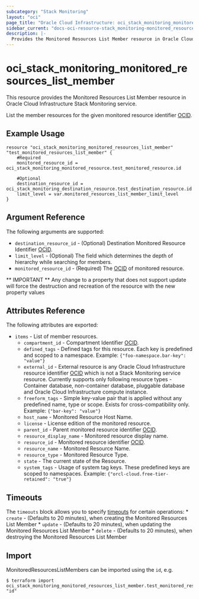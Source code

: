 ```yaml
---
subcategory: "Stack Monitoring"
layout: "oci"
page_title: "Oracle Cloud Infrastructure: oci_stack_monitoring_monitored_resources_list_member"
sidebar_current: "docs-oci-resource-stack_monitoring-monitored_resources_list_member"
description: |-
  Provides the Monitored Resources List Member resource in Oracle Cloud Infrastructure Stack Monitoring service
---
```


# oci_stack_monitoring_monitored_resources_list_member
This resource provides the Monitored Resources List Member resource in Oracle Cloud Infrastructure Stack Monitoring service.

List the member resources for the given monitored resource identifier [OCID](https://docs.cloud.oracle.com/iaas/Content/General/Concepts/identifiers.htm).


## Example Usage

```hcl
resource "oci_stack_monitoring_monitored_resources_list_member" "test_monitored_resources_list_member" {
	#Required
	monitored_resource_id = oci_stack_monitoring_monitored_resource.test_monitored_resource.id

	#Optional
	destination_resource_id = oci_stack_monitoring_destination_resource.test_destination_resource.id
	limit_level = var.monitored_resources_list_member_limit_level
}
```

## Argument Reference

The following arguments are supported:

* `destination_resource_id` - (Optional) Destination Monitored Resource Identifier [OCID](https://docs.cloud.oracle.com/iaas/Content/General/Concepts/identifiers.htm). 
* `limit_level` - (Optional) The field which determines the depth of hierarchy while searching for members. 
* `monitored_resource_id` - (Required) The [OCID](https://docs.cloud.oracle.com/iaas/Content/General/Concepts/identifiers.htm) of monitored resource.


** IMPORTANT **
Any change to a property that does not support update will force the destruction and recreation of the resource with the new property values

## Attributes Reference

The following attributes are exported:

* `items` - List of member resources. 
	* `compartment_id` - Compartment Identifier [OCID](https://docs.cloud.oracle.com/iaas/Content/General/Concepts/identifiers.htm).
	* `defined_tags` - Defined tags for this resource. Each key is predefined and scoped to a namespace. Example: `{"foo-namespace.bar-key": "value"}` 
	* `external_id` - External resource is any Oracle Cloud Infrastructure resource identifier [OCID](https://docs.cloud.oracle.com/iaas/Content/General/Concepts/identifiers.htm) which is not a Stack Monitoring service resource. Currently supports only following resource types - Container database, non-container database,  pluggable database and Oracle Cloud Infrastructure compute instance. 
	* `freeform_tags` - Simple key-value pair that is applied without any predefined name, type or scope. Exists for cross-compatibility only. Example: `{"bar-key": "value"}` 
	* `host_name` - Monitored Resource Host Name. 
	* `license` - License edition of the monitored resource.
	* `parent_id` - Parent monitored resource identifier [OCID](https://docs.cloud.oracle.com/iaas/Content/General/Concepts/identifiers.htm). 
	* `resource_display_name` - Monitored resource display name.
	* `resource_id` - Monitored resource identifier [OCID](https://docs.cloud.oracle.com/iaas/Content/General/Concepts/identifiers.htm). 
	* `resource_name` - Monitored Resource Name. 
	* `resource_type` - Monitored Resource Type. 
	* `state` - The current state of the Resource.
	* `system_tags` - Usage of system tag keys. These predefined keys are scoped to namespaces. Example: `{"orcl-cloud.free-tier-retained": "true"}` 

## Timeouts

The `timeouts` block allows you to specify [timeouts](https://registry.terraform.io/providers/oracle/oci/latest/docs/guides/changing_timeouts) for certain operations:
	* `create` - (Defaults to 20 minutes), when creating the Monitored Resources List Member
	* `update` - (Defaults to 20 minutes), when updating the Monitored Resources List Member
	* `delete` - (Defaults to 20 minutes), when destroying the Monitored Resources List Member


## Import

MonitoredResourcesListMembers can be imported using the `id`, e.g.

```
$ terraform import oci_stack_monitoring_monitored_resources_list_member.test_monitored_resources_list_member "id"
```

